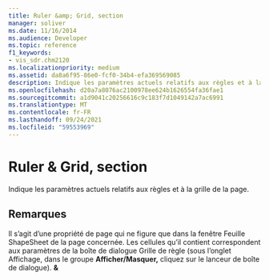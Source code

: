 ```yaml
---
title: Ruler &amp; Grid, section
manager: soliver
ms.date: 11/16/2014
ms.audience: Developer
ms.topic: reference
f1_keywords:
- vis_sdr.chm2120
ms.localizationpriority: medium
ms.assetid: da8a6f95-86e0-fcf0-34b4-efa369569085
description: Indique les paramètres actuels relatifs aux règles et à la grille de la page.
ms.openlocfilehash: d20a7a8076ac2100978ee624b1626554fa36fae1
ms.sourcegitcommit: a1d9041c20256616c9c183f7d1049142a7ac6991
ms.translationtype: MT
ms.contentlocale: fr-FR
ms.lasthandoff: 09/24/2021
ms.locfileid: "59553969"
---
```

# <a name="ruler-amp-grid-section"></a>Ruler &amp; Grid, section

Indique les paramètres actuels relatifs aux règles et à la grille de la page.
  
## <a name="remarks"></a>Remarques

Il s’agit d’une propriété de page qui ne figure que dans la fenêtre Feuille ShapeSheet de la page concernée. Les cellules qu’il contient correspondent aux paramètres de  la boîte de dialogue Grille de règle (sous l’onglet Affichage, dans le groupe **Afficher/Masquer,** cliquez sur le lanceur de boîte de dialogue). **&amp;** 
  

